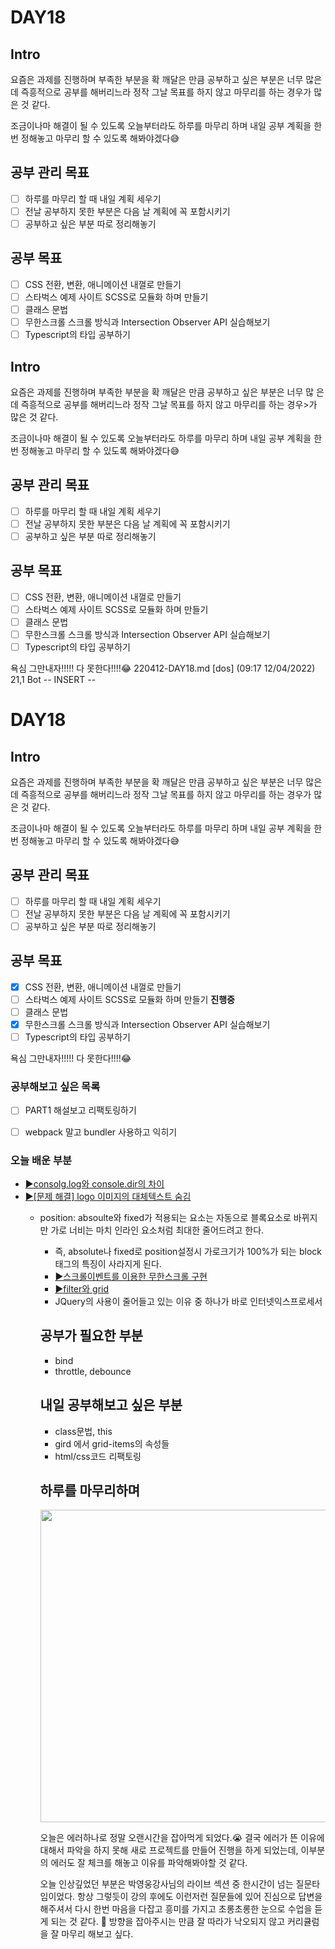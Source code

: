 # DAY18

## Intro

요즘은 과제를 진행하며 부족한 부분을 확 깨달은 만큼 공부하고 싶은 부분은 너무 많은데 즉흥적으로 공부를 해버리느라 정작 그날 목표를 하지 않고 마무리를 하는 경우가 많은 것 같다.

조금이나마 해결이 될 수 있도록 오늘부터라도 하루를 마무리 하며 내일 공부 계획을 한번 정해놓고 마무리 할 수 있도록 해봐야겠다😅

## 공부 관리 목표
- [ ] 하루를 마무리 할 때 내일 계획 세우기
- [ ] 전날 공부하지 못한 부분은 다음 날 계획에 꼭 포함시키기
- [ ] 공부하고 싶은 부분 따로 정리해놓기

## 공부 목표
- [ ] CSS 전환, 변환, 애니메이션 내껄로 만들기
- [ ] 스타벅스 예제 사이트 SCSS로 모듈화 하며 만들기
- [ ] 클래스 문법
- [ ] 무한스크롤 스크롤 방식과 Intersection Observer API 실습해보기
- [ ] Typescript의 타입 공부하기

## Intro

요즘은 과제를 진행하며 부족한 부분을 확 깨달은 만큼 공부하고 싶은 부분은 너무 많
은데 즉흥적으로 공부를 해버리느라 정작 그날 목표를 하지 않고 마무리를 하는 경우>가 많은 것 같다.

조금이나마 해결이 될 수 있도록 오늘부터라도 하루를 마무리 하며 내일 공부 계획을 한번 정해놓고 마무리 할 수 있도록 해봐야겠다😅

## 공부 관리 목표
- [ ] 하루를 마무리 할 때 내일 계획 세우기
- [ ] 전날 공부하지 못한 부분은 다음 날 계획에 꼭 포함시키기
- [ ] 공부하고 싶은 부분 따로 정리해놓기

## 공부 목표
- [ ] CSS 전환, 변환, 애니메이션 내껄로 만들기
- [ ] 스타벅스 예제 사이트 SCSS로 모듈화 하며 만들기
- [ ] 클래스 문법
- [ ] 무한스크롤 스크롤 방식과 Intersection Observer API 실습해보기
- [ ] Typescript의 타입 공부하기

욕심 그만내자!!!!! 다 못한다!!!!😂
220412-DAY18.md [dos] (09:17 12/04/2022)                                21,1 Bot
-- INSERT --
# DAY18

## Intro

요즘은 과제를 진행하며 부족한 부분을 확 깨달은 만큼 공부하고 싶은 부분은 너무 많은데 즉흥적으로 공부를 해버리느라 정작 그날 목표를 하지 않고 마무리를 하는 경우가 많은 것 같다.

조금이나마 해결이 될 수 있도록 오늘부터라도 하루를 마무리 하며 내일 공부 계획을 한번 정해놓고 마무리 할 수 있도록 해봐야겠다😅

## 공부 관리 목표
- [ ] 하루를 마무리 할 때 내일 계획 세우기
- [ ] 전날 공부하지 못한 부분은 다음 날 계획에 꼭 포함시키기
- [ ] 공부하고 싶은 부분 따로 정리해놓기

## 공부 목표
- [x] CSS 전환, 변환, 애니메이션 내껄로 만들기
- [ ] 스타벅스 예제 사이트 SCSS로 모듈화 하며 만들기 **진행중**
- [ ] 클래스 문법
- [x] 무한스크롤 스크롤 방식과 Intersection Observer API 실습해보기
- [ ] Typescript의 타입 공부하기

욕심 그만내자!!!!! 다 못한다!!!!😂

### 공부해보고 싶은 목록

- [ ] PART1 해설보고 리팩토링하기
- [ ] webpack 말고 bundler 사용하고 익히기


### 오늘 배운 부분
- [▶consolg.log와 console.dir의 차이](https://velog.io/@0seo8/console.log-console.dir-%EC%B0%A8%EC%9D%B4)
- [▶[문제 해결] logo 이미지의 대체텍스트 숨김](https://velog.io/@0seo8/%EB%AC%B8%EC%A0%9C-%ED%95%B4%EA%B2%B0-logo-%EC%9D%B4%EB%AF%B8%EC%A7%80%EC%9D%98-%EB%8C%80%EC%B2%B4%ED%85%8D%EC%8A%A4%ED%8A%B8-%EC%88%A8%EA%B9%80)
  - position: absoulte와 fixed가 적용되는 요소는 자동으로 블록요소로 바뀌지만 가로 너비는 마치 인라인 요소처럼 최대한 줄어드려고 한다.
    - 즉, absolute나 fixed로 position설정시 가로크기가 100%가 되는 block태그의 특징이 사라지게 된다.
    - [▶스크롤이벤트를 이용한 무한스크롤 구현](https://velog.io/@0seo8/%EB%AC%B4%ED%95%9C%EC%8A%A4%ED%81%AC%EB%A1%A4-%EC%8A%A4%ED%81%AC%EB%A1%A4%EC%9D%B4%EB%B2%A4%ED%8A%B8-vs-Intersection-Observer-API) 
    - [▶filter와 grid](https://velog.io/@0seo8/220412)
    - JQuery의 사용이 줄어들고 있는 이유 중 하나가 바로 인터넷익스프로세서
    ## 공부가 필요한 부분
    - bind
    - throttle, debounce  

    ## 내일 공부해보고 싶은 부분
    - class문법, this 
    - gird 에서 grid-items의 속성들
    - html/css코드 리팩토링

    ## 하루를 마무리하며

    <img src="https://velog.velcdn.com/images/0seo8/post/3f61587c-a93f-4472-b2f0-aceab2cfe985/image.png" width="500" />

    오늘은 에러하나로 정말 오랜시간을 잡아먹게 되었다.😭 결국 에러가 뜬 이유에 대해서 파악을 하지 못해 새로 프로젝트를 만들어 진행을 하게 되었는데, 이부분의 에러도 잘 체크를 해놓고 이유를 파악해봐야할 것 같다.

    오늘 인상깊었던 부분은 박영웅강사님의 라이브 섹션 중 한시간이 넘는 질문타임이었다. 항상 그렇듯이 강의 후에도 이런저런 질문들에 있어 진심으로 답변을 해주셔서 다시 한번 마음을 다잡고 흥미를 가지고 초롱초롱한 눈으로 수업을 듣게 되는 것 같다. 🤩 방향을 잡아주시는 만큼 잘 따라가 낙오되지 않고 커리큘럼을 잘 마무리 해보고 싶다.

